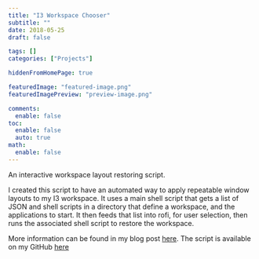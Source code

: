```yaml
---
title: "I3 Workspace Chooser"
subtitle: ""
date: 2018-05-25
draft: false

tags: []
categories: ["Projects"]

hiddenFromHomePage: true

featuredImage: "featured-image.png"
featuredImagePreview: "preview-image.png"

comments:
  enable: false
toc:
  enable: false
  auto: true
math:
  enable: false
---
```


An interactive workspace layout restoring script.
<!--more-->

I created this script to have an automated way to apply repeatable window layouts to my I3 workspace. It uses a main shell script that gets a list of JSON and shell scripts in a directory that define a workspace, and the applications to start. It then feeds that list into rofi, for user selection, then runs the associated shell script to restore the workspace.

More information can be found in my blog post [here](/posts/i3-workspace-chooser/). The script is available on my GitHub [here](https://github.com/AarynSmith/I3-Workspace-Chooser)
